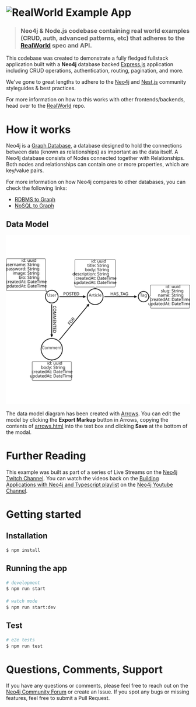 # ![RealWorld Example App](project-logo.png)

> ### Neo4j & Node.js codebase containing real world examples (CRUD, auth, advanced patterns, etc) that adheres to the [RealWorld](https://github.com/gothinkster/realworld) spec and API.


This codebase was created to demonstrate a fully fledged fullstack application built with a **Neo4j** database backed [Express.js](https://expressjs.com/) application including CRUD operations, authentication, routing, pagination, and more.

We've gone to great lengths to adhere to the [Neo4j](https://neo4j.com) and [Nest.js](https://nestjs.com)  community styleguides & best practices.

For more information on how to this works with other frontends/backends, head over to the [RealWorld](https://github.com/gothinkster/realworld) repo.


# How it works

Neo4j is a [Graph Database](https://neo4j.com/developer/graph-database/), a database designed to hold the connections between data (known as relationships) as important as the data itself.  A Neo4j database consists of Nodes connected together with Relationships.  Both nodes and relationships can contain one or more properties, which are key/value pairs.

For more information on how Neo4j compares to other databases, you can check the following links:

* [RDBMS to Graph](https://neo4j.com/developer/graph-db-vs-rdbms/)
* [NoSQL to Graph](https://neo4j.com/developer/graph-db-vs-nosql/)


## Data Model

![Data Model](./model/arrows.svg)

The data model diagram has been created with [Arrows](http://www.apcjones.com/arrows/).  You can edit the model by clicking the **Export Markup** button in Arrows, copying the contents of [arrows.html](model/arrows.html) into the text box and clicking **Save** at the bottom of the modal.


# Further Reading

This example was built as part of a series of Live Streams on the [Neo4j Twitch Channel](https://twitch.tv/neo4j_).  You can watch the videos back on the [Building Applications with Neo4j and Typescript playlist](https://www.youtube.com/c/neo4j/playlists) on the [Neo4j Youtube Channel](https://youtube.com/neo4j).



# Getting started

## Installation

```bash
$ npm install
```

## Running the app

```bash
# development
$ npm run start

# watch mode
$ npm run start:dev
```

## Test

```bash
# e2e tests
$ npm run test
```


# Questions, Comments, Support

If you have any questions or comments, please feel free to reach out on the [Neo4j Community Forum](https://community.neo4j.com) or create an Issue.  If you spot any bugs or missing features, feel free to submit a Pull Request.
